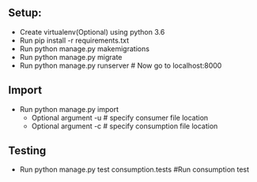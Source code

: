## Setup:

- Create virtualenv(Optional) using python 3.6
- Run pip install -r requirements.txt
- Run python manage.py makemigrations
- Run python manage.py migrate
- Run python manage.py runserver # Now go to localhost:8000

## Import

- Run python manage.py import 
  - Optional argument -u # specify consumer file location
   - Optional argument -c # specify consumption file location
   
   
## Testing
- Run python manage.py test consumption.tests #Run consumption test
